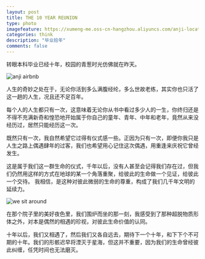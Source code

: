 ```yaml
---
layout: post
title: THE 10 YEAR REUNION
type: photo
imagefeature: https://xumeng-me.oss-cn-hangzhou.aliyuncs.com/anji-location.png?x-oss-process=image/resize,p_100
categories: think
description: "毕业拾年"
comments: false
---
```


转眼本科毕业已经十年，校园的青葱时光仿佛就在昨天。

![anji airbnb](https://xumeng-me.oss-cn-hangzhou.aliyuncs.com/airbnb.jpg)

人生的奇妙之处在于，无论你活到多么满腹经纶，多么世故老练，其实你也只活了这一趟的人生，况且还不足百年。

每个人的人生都只有一次，这意味着无论你从书中看过多少人的一生，你终归还是不得不充满新奇和惶恐地开始属于你自己的童年、青年、中年和老年，竟然从来没经历过，居然只能经历这一次。

既然只有一次，我自然希望它过得有仪式感一些。正因为只有一次，即便你我只是人生之路上偶遇肆年的过客，我们也希望用心记住这次偶遇，用重逢来庆祝它曾经发生。

这是属于我们这一群生命的仪式，千年以后，没有人甚至会记得我们存在过，但我们仍然用这样的方式在地球的某一个角落重聚，给彼此的生命做一个见证，给彼此一个交待。
我相信，是这种对彼此微弱的生命的尊重，构成了我们几千年文明的延续力。

![we sit around](https://xumeng-me.oss-cn-hangzhou.aliyuncs.com/sit-around.jpg)

在那个院子里的美好夜色里，我们围炉而坐的那一刻，我感受到了那种超脱物质形体之外，对本是偶然的相遇的珍视，对彼此生命价值的认同。

十年以后，我们又相遇了，然后我们又各自远去，期待下一个十年，和下下个不可期的十年。我们的形骸迟早将湮灭于星海，但这并不重要，因为我们的生命曾经彼此纠缠，任凭时间也无法磨灭。